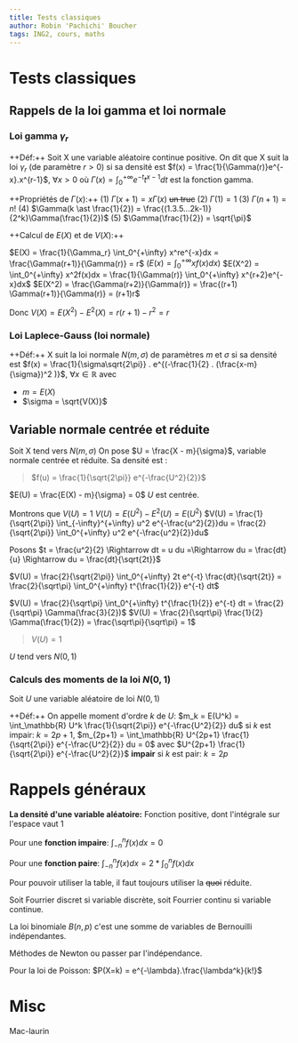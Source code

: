 ```yaml
---
title: Tests classiques
author: Robin 'Pachichi' Boucher
tags: ING2, cours, maths
---
```


# Tests classiques

## Rappels de la loi gamma et loi normale

### Loi gamma $\gamma_r$
++Déf:++
Soit X une variable aléatoire continue positive. On dit que X suit la loi $\gamma_r$ (de paramètre $r > 0$) si sa densité est $f(x) = \frac{1}{\Gamma(r)}e^{-x}.x^{r-1}$, $\forall x > 0$ où $\Gamma(x) = \int_0^{+\infty}e^{-t}t^{x-1}dt$ est la fonction gamma.

++Propriétés de $\Gamma(x)$:++
(1) $\Gamma(x+1) = x\Gamma(x)$ ~~un truc~~
(2) $\Gamma(1) = 1$
(3) $\Gamma(n+1) = n!$
(4) $\Gamma(k \ast \frac{1}{2}) = \frac{(1.3.5...2k-1)}{2^k}\Gamma(\frac{1}{2})$
(5) $\Gamma(\frac{1}{2}) = \sqrt{\pi}$

++Calcul de $E(X)$ et de $V(X)$:++

$E(X) = \frac{1}{\Gamma_r} \int_0^{+\infty} x^re^{-x}dx = \frac{\Gamma(r+1)}{\Gamma(r)} = r$
$(E(x) = \int_0^{+\infty} xf(x)dx)$
$E(X^2) = \int_0^{+\infty} x^2f(x)dx = \frac{1}{\Gamma(r)} \int_0^{+\infty} x^{r+2}e^{-x}dx$
$E(X^2) = \frac{\Gamma(r+2)}{\Gamma(r)} = \frac{(r+1) \Gamma(r+1)}{\Gamma(r)} = (r+1)r$

Donc $V(X) = E(X^2) - E^2(X) = r(r+1) - r^2 = r$

### Loi Laplece-Gauss (loi normale)
++Déf:++
X suit la loi normale $N(m, \sigma)$ de paramètres $m$ et $\sigma$ si sa densité est $f(x) = \frac{1}{\sigma\sqrt{2\pi}} . e^{(-\frac{1}{2} . (\frac{x-m}{\sigma})^2 )}$, $\forall x \in \mathbb{R}$ avec
- $m = E(X)$
- $\sigma = \sqrt{V(X)}$

## Variable normale centrée et réduite
Soit X tend vers $N(m, \sigma)$
On pose $U = \frac{X - m}{\sigma}$, variable normale centrée et réduite.
Sa densité est :
> $f(u) = \frac{1}{\sqrt{2\pi}} e^{-\frac{U^2}{2}}$

$E(U) = \frac{E(X) - m}{\sigma} = 0$
$U$ est centrée.

Montrons que $V(U) = 1$
$V(U) = E(U^2) - E^2(U) = E(U^2)$
$V(U) = \frac{1}{\sqrt{2\pi}} \int_{-\infty}^{+\infty} u^2 e^{-\frac{u^2}{2}}du = \frac{2}{\sqrt{2\pi}} \int_0^{+\infty} u^2 e^{-\frac{u^2}{2}}du$

Posons $t = \frac{u^2}{2} \Rightarrow dt = u du =\Rightarrow du = \frac{dt}{u} \Rightarrow du = \frac{dt}{\sqrt{2t}}$

$V(U) = \frac{2}{\sqrt{2\pi}} \int_0^{+\infty} 2t e^{-t} \frac{dt}{\sqrt{2t}} = \frac{2}{\sqrt\pi} \int_0^{+\infty} t^{\frac{1}{2}} e^{-t} dt$

$V(U) = \frac{2}{\sqrt\pi} \int_0^{+\infty} t^{\frac{1}{2}} e^{-t} dt = \frac{2}{\sqrt\pi} \Gamma(\frac{3}{2})$
$V(U) = \frac{2}{\sqrt\pi} \frac{1}{2} \Gamma(\frac{1}{2}) = \frac{\sqrt\pi}{\sqrt\pi} = 1$

> $V(U) = 1$

$U$ tend vers $N(0, 1)$

### Calculs des moments de la loi $N(0, 1)$
Soit $U$ une variable aléatoire de loi $N(0, 1)$

++Déf:++
On appelle moment d'ordre $k$ de $U$:
$m_k = E(U^k) = \int_\mathbb{R} U^k \frac{1}{\sqrt{2\pi}} e^{-\frac{U^2}{2}} du$
si $k$ est impair: $k = 2p+1$, $m_{2p+1} = \int_\mathbb{R} U^{2p+1} \frac{1}{\sqrt{2\pi}} e^{-\frac{U^2}{2}} du = 0$ avec $U^{2p+1} \frac{1}{\sqrt{2\pi}} e^{-\frac{U^2}{2}}$ **impair**
si $k$ est pair: $k = 2p$



# Rappels généraux
**La densité d'une variable aléatoire:** Fonction positive, dont l'intégrale sur l'espace vaut 1

Pour une **fonction impaire**: $\int_{-n}^nf(x)dx = 0$

Pour une **fonction paire**: $\int_{-n}^nf(x)dx = 2\ast \int_0^n f(x)dx$

Pour pouvoir utiliser la table, il faut toujours utiliser la ~~quoi~~ réduite.

Soit Fourrier discret si variable discrète, soit Fourrier continu si variable continue.

La loi binomiale $B(n, p)$ c'est une somme de variables de Bernouilli indépendantes.

Méthodes de Newton ou passer par l'indépendance.

Pour la loi de Poisson: $P(X=k) = e^{-\lambda}.\frac{\lambda^k}{k!}$

# Misc
Mac-laurin